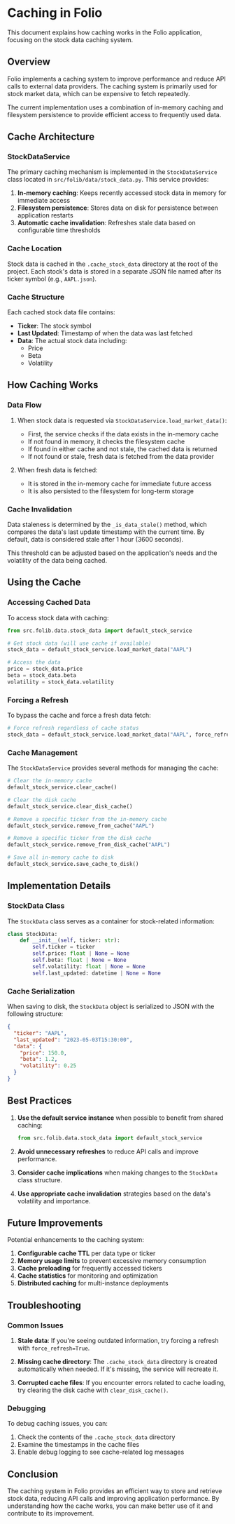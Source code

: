 # Caching in Folio

This document explains how caching works in the Folio application, focusing on the stock data caching system.

## Overview

Folio implements a caching system to improve performance and reduce API calls to external data providers. The caching system is primarily used for stock market data, which can be expensive to fetch repeatedly.

The current implementation uses a combination of in-memory caching and filesystem persistence to provide efficient access to frequently used data.

## Cache Architecture

### StockDataService

The primary caching mechanism is implemented in the `StockDataService` class located in `src/folib/data/stock_data.py`. This service provides:

1. **In-memory caching**: Keeps recently accessed stock data in memory for immediate access
2. **Filesystem persistence**: Stores data on disk for persistence between application restarts
3. **Automatic cache invalidation**: Refreshes stale data based on configurable time thresholds

### Cache Location

Stock data is cached in the `.cache_stock_data` directory at the root of the project. Each stock's data is stored in a separate JSON file named after its ticker symbol (e.g., `AAPL.json`).

### Cache Structure

Each cached stock data file contains:

- **Ticker**: The stock symbol
- **Last Updated**: Timestamp of when the data was last fetched
- **Data**: The actual stock data including:
  - Price
  - Beta
  - Volatility

## How Caching Works

### Data Flow

1. When stock data is requested via `StockDataService.load_market_data()`:
   - First, the service checks if the data exists in the in-memory cache
   - If not found in memory, it checks the filesystem cache
   - If found in either cache and not stale, the cached data is returned
   - If not found or stale, fresh data is fetched from the data provider

2. When fresh data is fetched:
   - It is stored in the in-memory cache for immediate future access
   - It is also persisted to the filesystem for long-term storage

### Cache Invalidation

Data staleness is determined by the `_is_data_stale()` method, which compares the data's last update timestamp with the current time. By default, data is considered stale after 1 hour (3600 seconds).

This threshold can be adjusted based on the application's needs and the volatility of the data being cached.

## Using the Cache

### Accessing Cached Data

To access stock data with caching:

```python
from src.folib.data.stock_data import default_stock_service

# Get stock data (will use cache if available)
stock_data = default_stock_service.load_market_data("AAPL")

# Access the data
price = stock_data.price
beta = stock_data.beta
volatility = stock_data.volatility
```

### Forcing a Refresh

To bypass the cache and force a fresh data fetch:

```python
# Force refresh regardless of cache status
stock_data = default_stock_service.load_market_data("AAPL", force_refresh=True)
```

### Cache Management

The `StockDataService` provides several methods for managing the cache:

```python
# Clear the in-memory cache
default_stock_service.clear_cache()

# Clear the disk cache
default_stock_service.clear_disk_cache()

# Remove a specific ticker from the in-memory cache
default_stock_service.remove_from_cache("AAPL")

# Remove a specific ticker from the disk cache
default_stock_service.remove_from_disk_cache("AAPL")

# Save all in-memory cache to disk
default_stock_service.save_cache_to_disk()
```

## Implementation Details

### StockData Class

The `StockData` class serves as a container for stock-related information:

```python
class StockData:
    def __init__(self, ticker: str):
        self.ticker = ticker
        self.price: float | None = None
        self.beta: float | None = None
        self.volatility: float | None = None
        self.last_updated: datetime | None = None
```

### Cache Serialization

When saving to disk, the `StockData` object is serialized to JSON with the following structure:

```json
{
  "ticker": "AAPL",
  "last_updated": "2023-05-03T15:30:00",
  "data": {
    "price": 150.0,
    "beta": 1.2,
    "volatility": 0.25
  }
}
```

## Best Practices

1. **Use the default service instance** when possible to benefit from shared caching:
   ```python
   from src.folib.data.stock_data import default_stock_service
   ```

2. **Avoid unnecessary refreshes** to reduce API calls and improve performance.

3. **Consider cache implications** when making changes to the `StockData` class structure.

4. **Use appropriate cache invalidation** strategies based on the data's volatility and importance.

## Future Improvements

Potential enhancements to the caching system:

1. **Configurable cache TTL** per data type or ticker
2. **Memory usage limits** to prevent excessive memory consumption
3. **Cache preloading** for frequently accessed tickers
4. **Cache statistics** for monitoring and optimization
5. **Distributed caching** for multi-instance deployments

## Troubleshooting

### Common Issues

1. **Stale data**: If you're seeing outdated information, try forcing a refresh with `force_refresh=True`.

2. **Missing cache directory**: The `.cache_stock_data` directory is created automatically when needed. If it's missing, the service will recreate it.

3. **Corrupted cache files**: If you encounter errors related to cache loading, try clearing the disk cache with `clear_disk_cache()`.

### Debugging

To debug caching issues, you can:

1. Check the contents of the `.cache_stock_data` directory
2. Examine the timestamps in the cache files
3. Enable debug logging to see cache-related log messages

## Conclusion

The caching system in Folio provides an efficient way to store and retrieve stock data, reducing API calls and improving application performance. By understanding how the cache works, you can make better use of it and contribute to its improvement.

